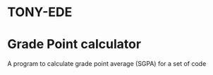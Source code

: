 # TONY-EDE 
# Grade Point calculator 

A program to calculate grade point average (SGPA) for a set of code

